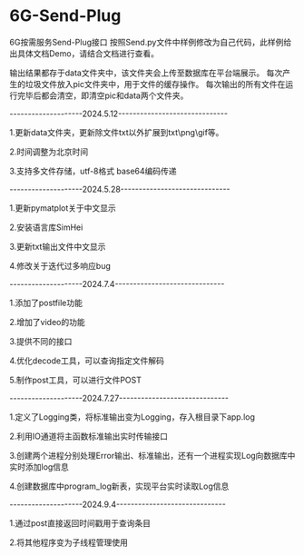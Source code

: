 # 6G-Send-Plug
6G按需服务Send-Plug接口
按照Send.py文件中样例修改为自己代码，此样例给出具体文档Demo，请结合文档进行查看。

输出结果都存于data文件夹中，该文件夹会上传至数据库在平台端展示。 每次产生的垃圾文件放入pic文件夹中，用于文件的缓存操作。 每次输出的所有文件在运行完毕后都会清空，即清空pic和data两个文件夹。

--------------------2024.5.12------------------------------

1.更新data文件夹，更新除文件txt以外扩展到txt\png\gif等。

2.时间调整为北京时间

3.支持多文件存储，utf-8格式 base64编码传递


--------------------2024.5.28------------------------------

1.更新pymatplot关于中文显示

2.安装语言库SimHei

3.更新txt输出文件中文显示

4.修改关于迭代过多响应bug


--------------------2024.7.4------------------------------

1.添加了postfile功能

2.增加了video的功能

3.提供不同的接口

4.优化decode工具，可以查询指定文件解码 

5.制作post工具，可以进行文件POST


--------------------2024.7.27------------------------------

1.定义了Logging类，将标准输出变为Logging，存入根目录下app.log

2.利用IO通道将主函数标准输出实时传输接口

3.创建两个进程分别处理Error输出、标准输出，还有一个进程实现Log向数据库中实时添加log信息

4.创建数据库中program_log新表，实现平台实时读取Log信息


--------------------2024.9.4------------------------------

1.通过post直接返回时间戳用于查询条目

2.将其他程序变为子线程管理使用

